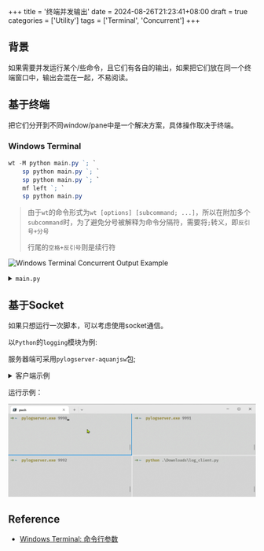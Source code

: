 +++
title = '终端并发输出'
date = 2024-08-26T21:23:41+08:00
draft = true
categories = ['Utility']
tags = ['Terminal', 'Concurrent']
+++

## 背景

如果需要并发运行某个/些命令，且它们有各自的输出，如果把它们放在同一个终端窗口中，输出会混在一起，不易阅读。

## 基于终端

把它们分开到不同window/pane中是一个解决方案，具体操作取决于终端。

### Windows Terminal

```powershell
wt -M python main.py `; `
    sp python main.py `; `
    sp python main.py `; `
    mf left `; `
    sp python main.py
```

> 由于`wt`的命令形式为`wt [options] [subcommand; ...]`，所以在附加多个`subcommand`时，为了避免分号被解释为命令分隔符，需要将`;`转义，即`反引号+分号`
>
> 行尾的`空格+反引号`则是续行符

![Windows Terminal Concurrent Output Example](wt-example.gif)

<details>
<summary> <code>main.py</code> </summary>

```python
import multiprocessing as mp
import time
import os


def f():
    for i in range(3):
        print(f'[{os.getppid()}-{os.getpid()}] {i}')
        time.sleep(1)


if __name__ == '__main__':
    p = mp.Process(target=f)
    p.start()
    p.join()
    input('Press Enter to exit')
```

</details>

## 基于Socket

如果只想运行一次脚本，可以考虑使用socket通信。

以`Python`的`logging`模块为例:

服务器端可采用`pylogserver-aquanjsw`包;

<details>
<summary> 客户端示例 </summary>

```python
import logging
import logging.handlers
import multiprocessing as mp
import os
import time


def job(port):
    logger = logging.getLogger(str(os.getpid()))
    logger.setLevel(logging.DEBUG)
    logger.addHandler(logging.handlers.SocketHandler("localhost", port))
    for i in range(3):
        logger.info(f"Message {i}")
        time.sleep(1)


def main():
    with mp.Pool(processes=4) as pool:
        pool.map(job, [9990, 9991, 9992])


if __name__ == '__main__':
    main()

```

</details>

运行示例：

![pylog-example](pylog-example.gif)

## Reference

- [Windows Terminal: 命令行参数](https://learn.microsoft.com/zh-cn/windows/terminal/command-line-arguments?tabs=windows)
